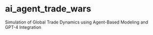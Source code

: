 # ai_agent_trade_wars
Simulation of Global Trade Dynamics using Agent-Based Modeling and GPT-4 Integration
